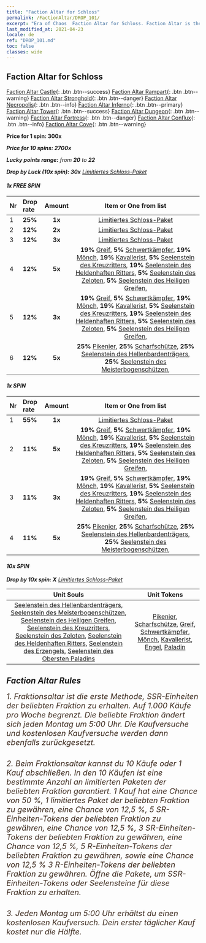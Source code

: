 ```yaml
---
title: "Faction Altar for Schloss"
permalink: /FactionAltar/DROP_101/
excerpt: "Era of Chaos  Faction Altar for Schloss. Faction Altar is the primary method for obtaining SSR units from the popular faction. Limited to 1,000 purchases each week. The popular faction changes at 05:00 every Monday. Purchase attempts and free purchase attempts will also reset then."
last_modified_at: 2021-04-23
locale: de
ref: "DROP_101.md"
toc: false
classes: wide
---
```


##  Faction Altar for **Schloss**

  [Faction Altar Castle](/de/FactionAltar/DROP_101/){: .btn .btn--success} [Faction Altar Rampart](/de/FactionAltar/DROP_102/){: .btn .btn--warning} [Faction Altar Stronghold](/de/FactionAltar/DROP_103/){: .btn .btn--danger} [Faction Altar Necropolis](/de/FactionAltar/DROP_104/){: .btn .btn--info} [Faction Altar Inferno](/de/FactionAltar/DROP_105/){: .btn .btn--primary} [Faction Altar Tower](/de/FactionAltar/DROP_106/){: .btn .btn--success} [Faction Altar Dungeon](/de/FactionAltar/DROP_107/){: .btn .btn--warning} [Faction Altar Fortress](/de/FactionAltar/DROP_108/){: .btn .btn--danger} [Faction Altar Conflux](/de/FactionAltar/DROP_109/){: .btn .btn--info} [Faction Altar Cove](/de/FactionAltar/DROP_112/){: .btn .btn--warning} 

  **Price for 1 spin: 300x** <i class="fas fa-gem"/>

  **Price for 10 spins: 2700x** <i class="fas fa-gem"/>

  **Lucky points range:** from **20** to **22**

  **Drop by Luck (10x spin): 30x** [Limitiertes Schloss-Paket](/ItemsDE/con_2139/)

####  1x FREE SPIN 

  |    Nr    |  Drop rate  |  Amount   |   Item or One from list  |
  |:---------|:------------|:---------:|:------------------------:|
  | 1 | **25%** | **1x** | [Limitiertes Schloss-Paket](/ItemsDE/con_2139/) |
  | 2 | **12%** | **2x** | [Limitiertes Schloss-Paket](/ItemsDE/con_2139/) |
  | 3 | **12%** | **3x** | [Limitiertes Schloss-Paket](/ItemsDE/con_2139/) |
  | 4 | **12%** | **5x** |  **19%** [Greif](/ItemsDE/unt_192/),  **5%** [Schwertkämpfer](/ItemsDE/unt_193/),  **19%** [Mönch](/ItemsDE/unt_194/),  **19%** [Kavallerist](/ItemsDE/unt_195/),  **5%** [Seelenstein des Kreuzritters](/ItemsDE/unt_285/),  **19%** [Seelenstein des Heldenhaften Ritters](/ItemsDE/unt_287/),  **5%** [Seelenstein des Zeloten](/ItemsDE/unt_286/),  **5%** [Seelenstein des Heiligen Greifen](/ItemsDE/unt_284/),  |
  | 5 | **12%** | **3x** |  **19%** [Greif](/ItemsDE/unt_192/),  **5%** [Schwertkämpfer](/ItemsDE/unt_193/),  **19%** [Mönch](/ItemsDE/unt_194/),  **19%** [Kavallerist](/ItemsDE/unt_195/),  **5%** [Seelenstein des Kreuzritters](/ItemsDE/unt_285/),  **19%** [Seelenstein des Heldenhaften Ritters](/ItemsDE/unt_287/),  **5%** [Seelenstein des Zeloten](/ItemsDE/unt_286/),  **5%** [Seelenstein des Heiligen Greifen](/ItemsDE/unt_284/),  |
  | 6 | **12%** | **5x** |  **25%** [Pikenier](/ItemsDE/unt_190/),  **25%** [Scharfschütze](/ItemsDE/unt_191/),  **25%** [Seelenstein des Hellenbardenträgers](/ItemsDE/unt_282/),  **25%** [Seelenstein des Meisterbogenschützen](/ItemsDE/unt_283/),  |


####  1x SPIN 

  |    Nr    |  Drop rate  |  Amount   |   Item or One from list  |
  |:---------|:------------|:---------:|:------------------------:|
  | 1 | **55%** | **1x** | [Limitiertes Schloss-Paket](/ItemsDE/con_2139/) |
  | 2 | **11%** | **5x** |  **19%** [Greif](/ItemsDE/unt_192/),  **5%** [Schwertkämpfer](/ItemsDE/unt_193/),  **19%** [Mönch](/ItemsDE/unt_194/),  **19%** [Kavallerist](/ItemsDE/unt_195/),  **5%** [Seelenstein des Kreuzritters](/ItemsDE/unt_285/),  **19%** [Seelenstein des Heldenhaften Ritters](/ItemsDE/unt_287/),  **5%** [Seelenstein des Zeloten](/ItemsDE/unt_286/),  **5%** [Seelenstein des Heiligen Greifen](/ItemsDE/unt_284/),  |
  | 3 | **11%** | **3x** |  **19%** [Greif](/ItemsDE/unt_192/),  **5%** [Schwertkämpfer](/ItemsDE/unt_193/),  **19%** [Mönch](/ItemsDE/unt_194/),  **19%** [Kavallerist](/ItemsDE/unt_195/),  **5%** [Seelenstein des Kreuzritters](/ItemsDE/unt_285/),  **19%** [Seelenstein des Heldenhaften Ritters](/ItemsDE/unt_287/),  **5%** [Seelenstein des Zeloten](/ItemsDE/unt_286/),  **5%** [Seelenstein des Heiligen Greifen](/ItemsDE/unt_284/),  |
  | 4 | **11%** | **5x** |  **25%** [Pikenier](/ItemsDE/unt_190/),  **25%** [Scharfschütze](/ItemsDE/unt_191/),  **25%** [Seelenstein des Hellenbardenträgers](/ItemsDE/unt_282/),  **25%** [Seelenstein des Meisterbogenschützen](/ItemsDE/unt_283/),  |


####  10x SPIN 

  **Drop by 10x spin: X** [Limitiertes Schloss-Paket](/ItemsDE/con_2139/)

  |    Unit Souls    |  Unit Tokens  |
  |:----------------:|:-------------:|
  | [Seelenstein des Hellenbardenträgers](/ItemsDE/unt_282/), [Seelenstein des Meisterbogenschützen](/ItemsDE/unt_283/), [Seelenstein des Heiligen Greifen](/ItemsDE/unt_284/), [Seelenstein des Kreuzritters](/ItemsDE/unt_285/), [Seelenstein des Zeloten](/ItemsDE/unt_286/), [Seelenstein des Heldenhaften Ritters](/ItemsDE/unt_287/), [Seelenstein des Erzengels](/ItemsDE/unt_288/), [Seelenstein des Obersten Paladins](/ItemsDE/unt_289/) | [Pikenier](/ItemsDE/unt_190/), [Scharfschütze](/ItemsDE/unt_191/), [Greif](/ItemsDE/unt_192/), [Schwertkämpfer](/ItemsDE/unt_193/), [Mönch](/ItemsDE/unt_194/), [Kavallerist](/ItemsDE/unt_195/), [Engel](/ItemsDE/unt_196/), [Paladin](/ItemsDE/unt_197/) |



## Faction Altar Rules

  <span style="color: #3c2a1e;font-size:20px">1. Fraktionsaltar ist die erste Methode, SSR-Einheiten der beliebten Fraktion zu erhalten. Auf 1.000 Käufe pro Woche begrenzt. Die beliebte Fraktion ändert sich jeden Montag um 5:00 Uhr. Die Kaufversuche und kostenlosen Kaufversuche werden dann ebenfalls zurückgesetzt.</span><br/>

<br/>  <span style="color: #3c2a1e;font-size:20px">2. Beim Fraktionsaltar kannst du 10 Käufe oder 1 Kauf abschließen. In den 10 Käufen ist eine bestimmte Anzahl an limitierten Paketen der beliebten Fraktion garantiert. 1 Kauf hat eine Chance von 50 %, 1 limitiertes Paket der beliebten Fraktion zu gewähren, eine Chance von 12,5 %, 5 SR-Einheiten-Tokens der beliebten Fraktion zu gewähren, eine Chance von 12,5 %, 3 SR-Einheiten-Tokens der beliebten Fraktion zu gewähren, eine Chance von 12,5 %, 5 R-Einheiten-Tokens der beliebten Fraktion zu gewähren, sowie eine Chance von 12,5 % 3 R-Einheiten-Tokens der beliebten Fraktion zu gewähren. Öffne die Pakete, um SSR-Einheiten-Tokens oder Seelensteine für diese Fraktion zu erhalten.</span>

<br/>  <span style="color: #3c2a1e;font-size:20px">3. Jeden Montag um 5:00 Uhr erhältst du einen kostenlosen Kaufversuch. Dein erster täglicher Kauf kostet nur die Hälfte.</span><br/>

<br/>